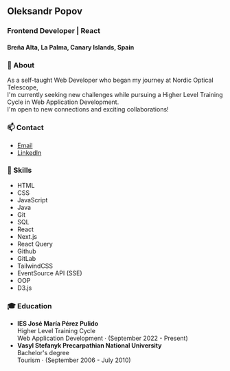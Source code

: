 ## Oleksandr Popov
### Frontend Developer | React
#### Breña Alta, La Palma, Canary Islands, Spain

### 🔭 About
As a self-taught Web Developer who began my journey at Nordic Optical Telescope,\
I'm currently seeking new challenges while pursuing a Higher Level Training Cycle in Web Application Development.\
I'm open to new connections and exciting collaborations!

### 📫 Contact  
- [Email](mailto:popovalejandro@gmail.com)
- [LinkedIn](https://www.linkedin.com/in/oleksandr-popov-236b62227/)

### 🌱 Skills
- HTML
- CSS
- JavaScript
- Java
- Git
- SQL
- React
- Next.js
- React Query
- Github
- GitLab
- TailwindCSS
- EventSource API (SSE)
- OOP
- D3.js

### 🎓 Education
- **IES José María Pérez Pulido**  
  Higher Level Training Cycle  
  Web Application Development · (September 2022 - Present)
- **Vasyl Stefanyk Precarpathian National University**  
  Bachelor's degree  
  Tourism · (September 2006 - July 2010)
